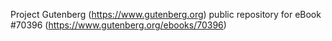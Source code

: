 Project Gutenberg (https://www.gutenberg.org) public repository for
eBook #70396 (https://www.gutenberg.org/ebooks/70396)
